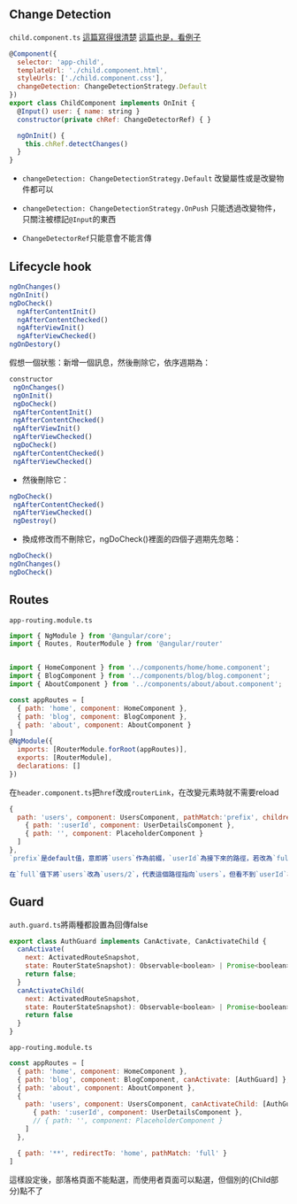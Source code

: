 ## Change Detection
`child.component.ts`
[這篇寫得很清楚](https://blog.kevinyang.net/2017/01/23/angular2-change-detection/)
[這篇也是，看例子](https://blog.kevinyang.net/2017/08/09/angular-changedetector-markforcheck/)
```js
@Component({
  selector: 'app-child',
  templateUrl: './child.component.html',
  styleUrls: ['./child.component.css'],
  changeDetection: ChangeDetectionStrategy.Default
})
export class ChildComponent implements OnInit {
  @Input() user: { name: string }
  constructor(private chRef: ChangeDetectorRef) { }

  ngOnInit() {
    this.chRef.detectChanges()
  }
}
```
* `changeDetection: ChangeDetectionStrategy.Default`
改變屬性或是改變物件都可以
* `changeDetection: ChangeDetectionStrategy.OnPush`
只能透過改變物件，只關注被標記`@Input`的東西


* `ChangeDetectorRef`只能意會不能言傳

## Lifecycle hook

```js
ngOnChanges()
ngOnInit()
ngDoCheck() 
  ngAfterContentInit() 
  ngAfterContentChecked() 
  ngAfterViewInit() 
  ngAfterViewChecked()
ngOnDestory()
```
假想一個狀態：新增一個訊息，然後刪除它，依序週期為：

```js
constructor
 ngOnChanges()
 ngOnInit()
 ngDoCheck()
 ngAfterContentInit()
 ngAfterContentChecked()
 ngAfterViewInit()
 ngAfterViewChecked()
 ngDoCheck()
 ngAfterContentChecked()
 ngAfterViewChecked()
```
* 然後刪除它：
```js
ngDoCheck()
 ngAfterContentChecked()
 ngAfterViewChecked()
 ngDestroy()
```

* 換成修改而不刪除它，ngDoCheck()裡面的四個子週期先忽略：
```js
ngDoCheck()
ngOnChanges()
ngDoCheck()
```

## Routes
`app-routing.module.ts`
```js
import { NgModule } from '@angular/core';
import { Routes, RouterModule } from '@angular/router'


import { HomeComponent } from '../components/home/home.component';
import { BlogComponent } from '../components/blog/blog.component';
import { AboutComponent } from '../components/about/about.component';

const appRoutes = [
  { path: 'home', component: HomeComponent },
  { path: 'blog', component: BlogComponent },
  { path: 'about', component: AboutComponent }
]
@NgModule({
  imports: [RouterModule.forRoot(appRoutes)],
  exports: [RouterModule],
  declarations: []
})
```

在`header.component.ts`把`href`改成`routerLink`，在改變元素時就不需要reload



```js
{
  path: 'users', component: UsersComponent, pathMatch:'prefix', children: [
    { path: ':userId', component: UserDetailsComponent },
    { path: '', component: PlaceholderComponent }
  ]
},
`prefix`是default值，意即將`users`作為前綴，`userId`為接下來的路徑，若改為`full`，則輸入了`user/userId`會當作不合乎`user`關係因此轉回首頁。

在`full`值下將`users`改為`users/2`，代表這個路徑指向`users`，但看不到`userId`為2的人的資訊喔。
```



## Guard

`auth.guard.ts`將兩種都設置為回傳false

```js
export class AuthGuard implements CanActivate, CanActivateChild {
  canActivate(
    next: ActivatedRouteSnapshot,
    state: RouterStateSnapshot): Observable<boolean> | Promise<boolean> | boolean {
    return false;
  }
  canActivateChild(
    next: ActivatedRouteSnapshot,
    state: RouterStateSnapshot): Observable<boolean> | Promise<boolean> | boolean {
    return false
  }
}
```


`app-routing.module.ts`
```js
const appRoutes = [
  { path: 'home', component: HomeComponent },
  { path: 'blog', component: BlogComponent, canActivate: [AuthGuard] },
  { path: 'about', component: AboutComponent },
  {
    path: 'users', component: UsersComponent, canActivateChild: [AuthGuard], children: [
      { path: ':userId', component: UserDetailsComponent },
      // { path: '', component: PlaceholderComponent }
    ]
  },

  { path: '**', redirectTo: 'home', pathMatch: 'full' }
]
```
這樣設定後，部落格頁面不能點選，而使用者頁面可以點選，但個別的(Child部分)點不了

